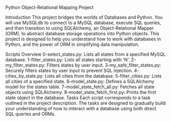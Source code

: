 Python Object-Relational Mapping Project


Introduction
This project bridges the worlds of Databases and Python. You will use MySQLdb to connect to a MySQL database, execute SQL queries, and then transition to using SQLAlchemy, an Object-Relational Mapper (ORM), to abstract database storage operations into Python objects. This project is designed to help you understand how to work with databases in Python, and the power of ORM in simplifying data manipulation.

Scripts Overview
0-select_states.py: Lists all states from a specified MySQL database.
1-filter_states.py: Lists all states starting with 'N'.
2-my_filter_states.py: Filters states by user input.
3-my_safe_filter_states.py: Securely filters states by user input to prevent SQL injection.
4-cities_by_state.py: Lists all cities from the database.
5-filter_cities.py: Lists all cities of a specified state.
6-model_state.py: Defines a SQLAlchemy model for the states table.
7-model_state_fetch_all.py: Fetches all state objects using SQLAlchemy.
8-model_state_fetch_first.py: Prints the first state object in the database.
Tasks
Each script corresponds to a task outlined in the project description. The tasks are designed to gradually build your understanding of how to interact with a database using both direct SQL queries and ORMs.
